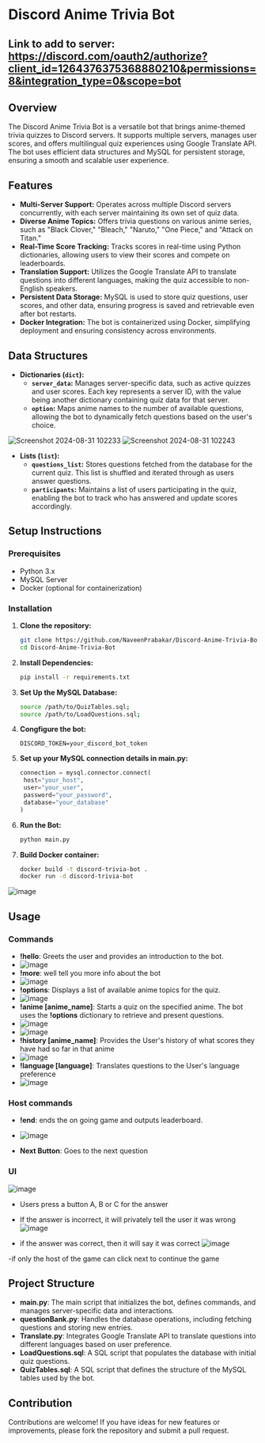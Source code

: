 # Discord Anime Trivia Bot

## Link to add to server: https://discord.com/oauth2/authorize?client_id=1264376375368880210&permissions=8&integration_type=0&scope=bot

## Overview

The Discord Anime Trivia Bot is a versatile bot that brings anime-themed trivia quizzes to Discord servers. It supports multiple servers, manages user scores, and offers multilingual quiz experiences using Google Translate API. The bot uses efficient data structures and MySQL for persistent storage, ensuring a smooth and scalable user experience.

## Features

- **Multi-Server Support:** Operates across multiple Discord servers concurrently, with each server maintaining its own set of quiz data.
- **Diverse Anime Topics:** Offers trivia questions on various anime series, such as "Black Clover," "Bleach," "Naruto," "One Piece," and "Attack on Titan."
- **Real-Time Score Tracking:** Tracks scores in real-time using Python dictionaries, allowing users to view their scores and compete on leaderboards.
- **Translation Support:** Utilizes the Google Translate API to translate questions into different languages, making the quiz accessible to non-English speakers.
- **Persistent Data Storage:** MySQL is used to store quiz questions, user scores, and other data, ensuring progress is saved and retrievable even after bot restarts.
- **Docker Integration:** The bot is containerized using Docker, simplifying deployment and ensuring consistency across environments.

## Data Structures

- **Dictionaries (`dict`):**
  - **`server_data`:** Manages server-specific data, such as active quizzes and user scores. Each key represents a server ID, with the value being another dictionary containing quiz data for that server.
  - **`option`:** Maps anime names to the number of available questions, allowing the bot to dynamically fetch questions based on the user's choice.
 
 ![Screenshot 2024-08-31 102233](https://github.com/user-attachments/assets/a7d64e62-2d17-40eb-bb35-6d8c838ab1d1)
 ![Screenshot 2024-08-31 102243](https://github.com/user-attachments/assets/877db7ea-eb1c-4e9c-93c9-aa07f37bea1a)



- **Lists (`list`):**
  - **`questions_list`:** Stores questions fetched from the database for the current quiz. This list is shuffled and iterated through as users answer questions.
  - **`participants`:** Maintains a list of users participating in the quiz, enabling the bot to track who has answered and update scores accordingly.

  
 

## Setup Instructions

### Prerequisites

- Python 3.x
- MySQL Server
- Docker (optional for containerization)

### Installation

1. **Clone the repository:**
   ```bash
   git clone https://github.com/NaveenPrabakar/Discord-Anime-Trivia-Bot.git
   cd Discord-Anime-Trivia-Bot

2. **Install Dependencies:**
   ```bash
   pip install -r requirements.txt

3. **Set Up the MySQL Database:**
   ```bash
   source /path/to/QuizTables.sql;
   source /path/to/LoadQuestions.sql;

4. **Congfigure the bot:**
   ```env
   DISCORD_TOKEN=your_discord_bot_token

5. **Set up your MySQL connection details in main.py:**
   ```python
   connection = mysql.connector.connect(
    host="your_host",
    user="your_user",
    password="your_password",
    database="your_database"
   )

6. **Run the Bot:**
   ```bash
   python main.py

7. **Build Docker container:**
   ```bash
   docker build -t discord-trivia-bot .
   docker run -d discord-trivia-bot
![image](https://github.com/user-attachments/assets/81309308-1c24-48f3-9a17-df0f423a4e9c)


## Usage

### Commands

- **!hello**: Greets the user and provides an introduction to the bot.
-  ![image](https://github.com/user-attachments/assets/5236775c-5f53-4720-bd44-ccc75376b05b)
-  **!more**: well tell you more info about the bot
-  ![image](https://github.com/user-attachments/assets/35146f7e-b7eb-47e4-a29e-c0a5c2bc0525)
- **!options**: Displays a list of available anime topics for the quiz.
- ![image](https://github.com/user-attachments/assets/9e46ec91-4773-43d0-bc62-fbb751cffa7f)
- **!anime [anime_name]**: Starts a quiz on the specified anime. The bot uses the **!options** dictionary to retrieve and present questions.
- ![image](https://github.com/user-attachments/assets/b3313de5-e01f-4ced-9b5d-965eb03b9949)
- ![image](https://github.com/user-attachments/assets/16480f9a-272a-45a3-b111-93e5e83070ea)
- **!history [anime_name]**: Provides the User's history of what scores they have had so far in that anime
- ![image](https://github.com/user-attachments/assets/ac2b6d03-92ea-4d53-ab03-344dd24a7182)
- **!language [language]**: Translates questions to the User's language preference
- ![image](https://github.com/user-attachments/assets/de02c614-4595-4c15-9b93-185c8f162b9a)


### Host commands

- **!end**: ends the on going game and outputs leaderboard.
- ![image](https://github.com/user-attachments/assets/3e69fafd-345c-4d62-a7c4-034b3dd74013)

- **Next Button**: Goes to the next question

### UI
![image](https://github.com/user-attachments/assets/0a481a5d-104a-47ad-af0b-894face11a32)

- Users press a button A, B or C for the answer
- If the answer is incorrect, it will privately tell the user it was wrong
![image](https://github.com/user-attachments/assets/fcd8c905-2207-4822-ac59-3129e28f5fc2)

- if the answer was correct, then it will say it was correct
![image](https://github.com/user-attachments/assets/b4816376-7e0d-441d-ba01-f7f701fbbae8)

-if only the host of the game can click next to continue the game





## Project Structure

- **main.py**: The main script that initializes the bot, defines commands, and manages server-specific data and interactions.
- **questionBank.py**: Handles the database operations, including fetching questions and storing new entries.
- **Translate.py**: Integrates Google Translate API to translate questions into different languages based on user preference.
- **LoadQuestions.sql**: A SQL script that populates the database with initial quiz questions.
- **QuizTables.sql**: A SQL script that defines the structure of the MySQL tables used by the bot.

## Contribution

Contributions are welcome! If you have ideas for new features or improvements, please fork the repository and submit a pull request.

   

